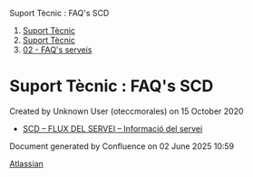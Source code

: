 Suport Tècnic : FAQ's SCD  

1.  [Suport Tècnic](index.md)
2.  [Suport Tècnic](13893782.md)
3.  [02 - FAQ's serveis](26313393.md)

Suport Tècnic : FAQ's SCD
=========================

Created by Unknown User (oteccmorales) on 15 October 2020

*   [SCD – FLUX DEL SERVEI – Informació del servei](41519420.md)

  

Document generated by Confluence on 02 June 2025 10:59

[Atlassian](http://www.atlassian.com/)